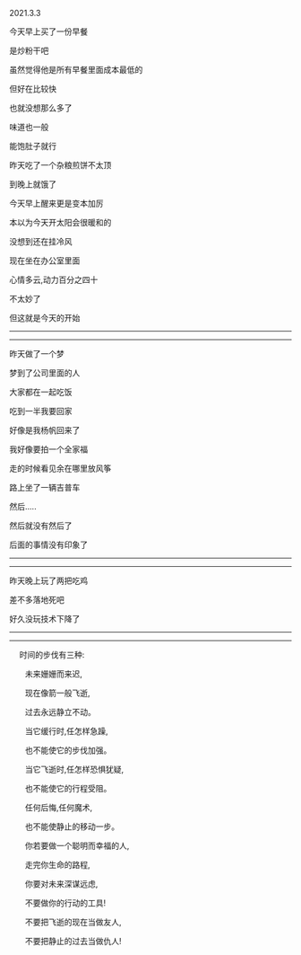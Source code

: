 2021.3.3

今天早上买了一份早餐

是炒粉干吧

虽然觉得他是所有早餐里面成本最低的

但好在比较快

也就没想那么多了

味道也一般

能饱肚子就行

昨天吃了一个杂粮煎饼不太顶

到晚上就饿了

今天早上醒来更是变本加厉

本以为今天开太阳会很暖和的

没想到还在挂冷风

现在坐在办公室里面

心情多云,动力百分之四十

不太妙了

但这就是今天的开始

--------

-----------

昨天做了一个梦

梦到了公司里面的人

大家都在一起吃饭

吃到一半我要回家

好像是我杨帆回来了

我好像要拍一个全家福

走的时候看见余在哪里放风筝

路上坐了一辆吉普车

然后.....

然后就没有然后了

后面的事情没有印象了

----------

-----------

昨天晚上玩了两把吃鸡

差不多落地死吧

好久没玩技术下降了

-------

----------------

　    时间的步伐有三种:

　　未来姗姗而来迟,

　　现在像箭一般飞逝,

　　过去永远静立不动。

　　当它缓行时,任怎样急躁,

　　也不能使它的步伐加强。

　　当它飞逝时,任怎样恐惧犹疑,

　　也不能使它的行程受阻。

　　任何后悔,任何魔术,

　　也不能使静止的移动一步。

　　你若要做一个聪明而幸福的人,

　　走完你生命的路程,

　　你要对未来深谋远虑,

　　不要做你的行动的工具!

　　不要把飞逝的现在当做友人,

　　不要把静止的过去当做仇人!